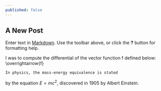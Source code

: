 ```yaml
---
published: false
---
```

## A New Post

Enter text in [Markdown](http://daringfireball.net/projects/markdown/). Use the toolbar above, or click the **?** button for formatting help.

I was to compute the differential of the vector function f defined below:
	\overrightarrow{f}

	In physics, the mass-energy equivalence is stated
by the equation $E=mc^2$, discovered in 1905 by Albert Einstein.
